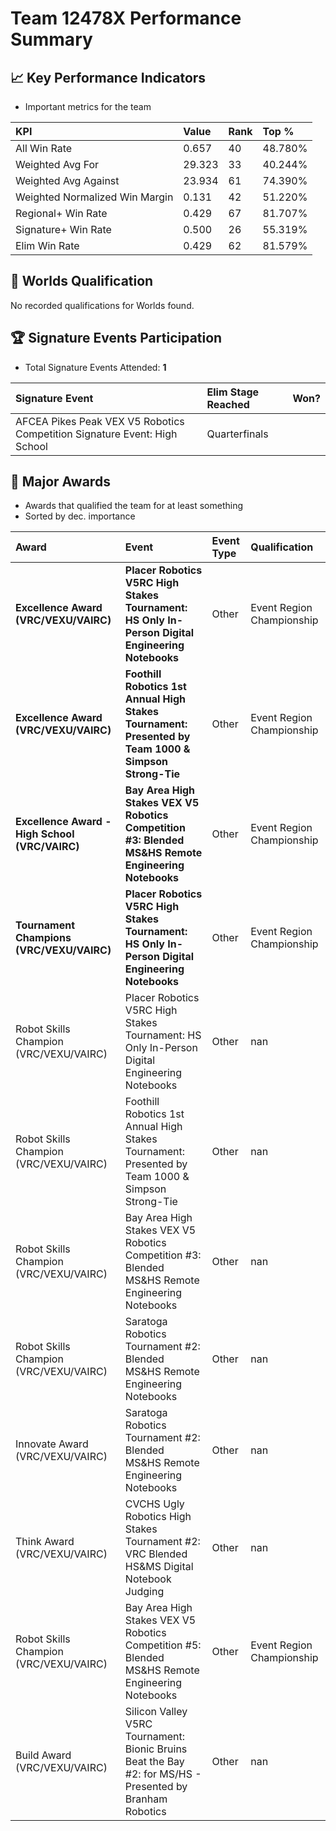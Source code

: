 # Team 12478X Performance Summary

## 📈 Key Performance Indicators
- Important metrics for the team

| KPI | Value | Rank | Top % |
|:---|:-----|:----|:-----|
| All Win Rate | 0.657 | 40 | 48.780% |
| Weighted Avg For | 29.323 | 33 | 40.244% |
| Weighted Avg Against | 23.934 | 61 | 74.390% |
| Weighted Normalized Win Margin | 0.131 | 42 | 51.220% |
| Regional+ Win Rate | 0.429 | 67 | 81.707% |
| Signature+ Win Rate | 0.500 | 26 | 55.319% |
| Elim Win Rate | 0.429 | 62 | 81.579% |


## 🎯 Worlds Qualification
No recorded qualifications for Worlds found.

## 🏆 Signature Events Participation
- Total Signature Events Attended: **1**

| Signature Event | Elim Stage Reached | Won? |
|:----------------|:-------------------|:----|
| AFCEA Pikes Peak VEX V5 Robotics Competition Signature Event: High School | Quarterfinals |  |


## 🥇 Major Awards
- Awards that qualified the team for at least something
- Sorted by dec. importance

| Award | Event | Event Type | Qualification |
|:------|:------|:-----------|:--------------|
| **Excellence Award (VRC/VEXU/VAIRC)** | **Placer Robotics V5RC High Stakes Tournament: HS Only In-Person Digital Engineering Notebooks** | Other | Event Region Championship |
| **Excellence Award (VRC/VEXU/VAIRC)** | **Foothill Robotics 1st Annual High Stakes Tournament: Presented by Team 1000 & Simpson Strong-Tie** | Other | Event Region Championship |
| **Excellence Award - High School (VRC/VAIRC)** | **Bay Area High Stakes VEX V5 Robotics Competition #3: Blended MS&HS Remote Engineering Notebooks** | Other | Event Region Championship |
| **Tournament Champions (VRC/VEXU/VAIRC)** | **Placer Robotics V5RC High Stakes Tournament: HS Only In-Person Digital Engineering Notebooks** | Other | Event Region Championship |
| Robot Skills Champion (VRC/VEXU/VAIRC) | Placer Robotics V5RC High Stakes Tournament: HS Only In-Person Digital Engineering Notebooks | Other | nan |
| Robot Skills Champion (VRC/VEXU/VAIRC) | Foothill Robotics 1st Annual High Stakes Tournament: Presented by Team 1000 & Simpson Strong-Tie | Other | nan |
| Robot Skills Champion (VRC/VEXU/VAIRC) | Bay Area High Stakes VEX V5 Robotics Competition #3: Blended MS&HS Remote Engineering Notebooks | Other | nan |
| Robot Skills Champion (VRC/VEXU/VAIRC) | Saratoga Robotics Tournament #2: Blended MS&HS Remote Engineering Notebooks | Other | nan |
| Innovate Award (VRC/VEXU/VAIRC) | Saratoga Robotics Tournament #2: Blended MS&HS Remote Engineering Notebooks | Other | nan |
| Think Award (VRC/VEXU/VAIRC) | CVCHS Ugly Robotics High Stakes Tournament #2: VRC Blended HS&MS Digital Notebook Judging | Other | nan |
| Robot Skills Champion (VRC/VEXU/VAIRC) | Bay Area High Stakes VEX V5 Robotics Competition #5: Blended MS&HS Remote Engineering Notebooks | Other | Event Region Championship |
| Build Award (VRC/VEXU/VAIRC) | Silicon Valley V5RC Tournament: Bionic Bruins Beat the Bay #2: for MS/HS  - Presented by Branham Robotics | Other | nan |

